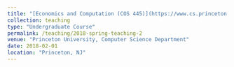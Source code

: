 ```yaml
---
title: "[Economics and Computation (COS 445)](https://www.cs.princeton.edu/~smattw/Teaching/cos445sp18.htm)"
collection: teaching
type: "Undergraduate Course"
permalink: /teaching/2018-spring-teaching-2
venue: "Princeton University, Computer Science Department"
date: 2018-02-01
location: "Princeton, NJ"
---
```

